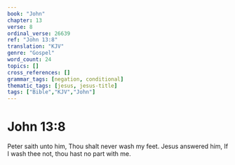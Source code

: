 ```yaml
---
book: "John"
chapter: 13
verse: 8
ordinal_verse: 26639
ref: "John 13:8"
translation: "KJV"
genre: "Gospel"
word_count: 24
topics: []
cross_references: []
grammar_tags: [negation, conditional]
thematic_tags: [jesus, jesus-title]
tags: ["Bible","KJV","John"]
---
```


# John 13:8

Peter saith unto him, Thou shalt never wash my feet. Jesus answered him, If I wash thee not, thou hast no part with me.
